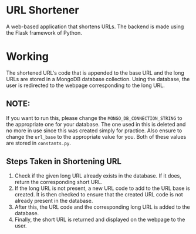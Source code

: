 # URL Shortener

A web-based application that shortens URLs. The backend is made using the Flask framework of Python.

# Working

The shortened URL's code that is appended to the base URL and the long URLs are stored in a MongoDB database collection. Using the database, the user is redirected to the webpage corresponding to the long URL.

## NOTE:
If you want to run this, please change the `MONGO_DB_CONNECTION_STRING` to the appropriate one for your database. The one used in this is deleted and no more in use since this was created simply for practice. Also ensure to change the `url_base` to the appropriate value for you. Both of these values are stored in `constants.py`.

## Steps Taken in Shortening URL

1. Check if the given long URL already exists in the database. If it does, return the corresponding short URL.
2. If the long URL is not present, a new URL code to add to the URL base is created. It is then checked to ensure that the created URL code is not already present in the database.
3. After this, the URL code and the corresponding long URL is added to the database.
4. Finally, the short URL is returned and displayed on the webpage to the user.
